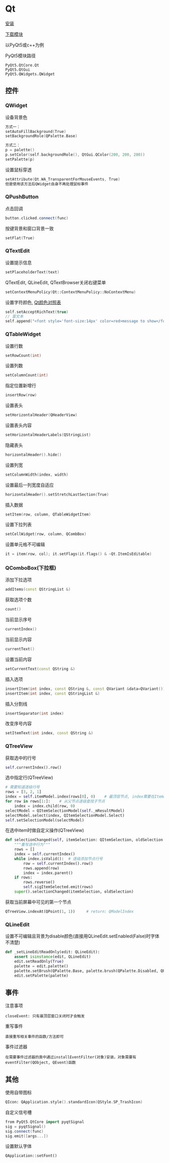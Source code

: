 
# Qt

[安装](../../../%E7%8E%AF%E5%A2%83/linux.md#Qt)

[下载模块](https://download.qt.io/archive/qt/5.15/5.15.0/submodules/)

以PyQt5或c++为例

PyQt5模块路径

```text
PyQt5.QtCore.Qt
PyQt5.QtGui
PyQt5.QWidgets.QWidget
```

## 控件

### QWidget

设备背景色

```cpp
方式一：
setAutoFillBackground(True)
setBackgroundRole(QPalette.Base)

方式二：
p = palette()
p.setColor(self.backgroundRole(), QtGui.QColor(200, 200, 200))
setPalette(p)
```

设置鼠标穿透

```cpp
setAttribute(Qt.WA_TransparentForMouseEvents, True)
但是使用该方法后QWidget自身不再处理鼠标事件
```

### QPushButton

点击回调

```cpp
button.clicked.connect(func)
```

按键背景和窗口背景一致

```cpp
setFlat(True)
```

### QTextEdit

设置提示信息

```cpp
setPlaceholderText(text)
```

QTextEdit, QLineEdit, QTextBrowser关闭右键菜单

```cpp
setContextMenuPolicy(Qt::ContextMenuPolicy::NoContextMenu)
```

设置字符颜色, [Qt颜色对照表](https://blog.csdn.net/caridle/article/details/105693773)

```cpp
self.setAcceptRichText(true)
// 富文本
self.append("<font style='font-size:14px' color=red>message to show</font>")
```

### QTableWidget

设置行数

```cpp
setRowCount(int)
```

设置列数

```cpp
setColumnCount(int)
```

指定位置新增行

```cpp
insertRow(row)
```

设置表头

```cpp
setHorizontalHeader(QHeaderView)
```

设置表头内容

```cpp
setHorizontalHeaderLabels(QStringList)
```

隐藏表头

```cpp
horizontalHeader().hide()
```

设置列宽

```cpp
setColumnWidth(index, width)
```

设置最后一列宽度自适应

```cpp
horizontalHeader().setStretchLastSection(True)
```

插入数据

```cpp
setItem(row, column, QTableWidgetItem)
```

设置下拉列表

```cpp
setCellWidget(row, column, QCombBox)
```

设置单元格不可编辑

```cpp
it = item(row, col); it.setFlags(it.flags() & ~Qt.ItemIsEditable)
```

### QComboBox(下拉框)

添加下拉选项

```cpp
addItems(const QStringList &)
```

获取选项个数

```cpp
count()
```

当前显示序号

```cpp
currentIndex()
```

当前显示内容

```cpp
currentText()
```

设置当前内容

```cpp
setCurrentText(const QString &)
```

插入选项

```cpp
insertItem(int index, const QString &, const QVariant &data=QVariant())
insertItem(int index, const QStringList &)
```

插入分割线

```cpp
insertSeparator(int index)
```

改变序号内容

```cpp
setItemText(int index, const QString &)
```

### QTreeView

获取选中的行号

```python
self.currentIndex().row()
```

选中指定行(QTreeView)

```python
# 需要知道逐级行号
rows = [3, 2, 1]
index = self.itemModel.index(rows[0], 0)    # 最顶层节点, index需要在ItemModel中通过createIndex创建
for row in rows[1:]:    # 从父节点逐级查找子节点
    index = index.child(row, 0)
selectModel = QItemSelectionModel(self._mResultModel)
selectModel.select(index, QItemSelectionModel.Select)
self.setSelectionModel(selectModel)
```

在选中item时做自定义操作(QTreeView)

```python
def selectionChanged(self, itemSelection: QItemSelection, oldSelection: QItemSelection):
    """重写选中行为"""
    rows = []
    index = self.currentIndex()
    while index.isValid():  # 逐级添加节点行号
        row = self.currentIndex().row()
        rows.append(row)
        index = index.parent()
    if rows:
        rows.reverse()
        self.sigItemSelected.emit(rows)
    super().selectionChanged(itemSelection, oldSelection)
```

获取当前屏幕中可见的第一个节点

```python
QTreeView.indexAt(QPoint(1, 1))     # return: QModelIndex
```

### QLineEdit

设置不可编辑且背景为disable颜色(直接用QLineEdit.setEnabled(False)时字体不清楚)

```python
def _setLineEditReadOnly(edit: QLineEdit):
    assert isinstance(edit, QLineEdit)
    edit.setReadOnly(True)
    palette = edit.palette()
    palette.setBrush(QPalette.Base, palette.brush(QPalette.Disabled, QPalette.Base))
    edit.setPalette(palette)
```

## 事件

注意事项

```text
closeEvent: 只有最顶层窗口关闭时才会触发
```

重写事件

```text
直接重写相关事件的函数/方法即可
```

事件过滤器

```text
在需要事件过滤器的类中通过installEventFilter(对象)安装，对象需要有eventFilter(QObject, QEvent)函数
```

## 其他

使用自带图标

```cpp
QIcon: QApplication.style().standardIcon(QStyle.SP_TrashIcon)
```

自定义信号槽

```cpp
from PyQt5.QtCore import pyqtSignal
sig = pyqtSignal()
sig.connect(func)
sig.emit([args...])
```

设置默认字体

```text
QApplication::setFont()
```
